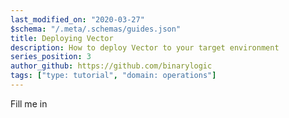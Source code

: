 ```yaml
---
last_modified_on: "2020-03-27"
$schema: "/.meta/.schemas/guides.json"
title: Deploying Vector
description: How to deploy Vector to your target environment
series_position: 3
author_github: https://github.com/binarylogic
tags: ["type: tutorial", "domain: operations"]
---
```


Fill me in



